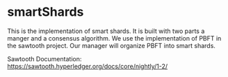 # smartShards
This is the implementation of smart shards. It is built with two parts a manger and a consensus algorithm. We use the implementation of PBFT in the sawtooth project. Our manager will organize PBFT into smart shards.

Sawtooth Documentation: https://sawtooth.hyperledger.org/docs/core/nightly/1-2/
